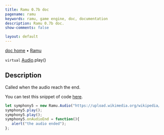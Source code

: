 ```yaml
---
title: Ramu 0.7b doc
pagename: ramu
keywords: ramu, game engine, doc, documentation
description: Ramu 0.7b doc.
show-comments: false

layout: default
---
```

[doc home](home) &#8226; [Ramu](../)  

``virtual`` [Audio](Audio).play()   

## Description
Called when the audio reach the end.  

You can test this snippet of code [here](https://hermespasser.github.io/p/ramu/tryramu/?let%20symphony5%20=%20new%20Ramu.Audio(%22https://upload.wikimedia.org/wikipedia/commons/0/02/BeethovenSymphony5Mvt4Bar244.ogg%22);%0A%0Asymphony5.play();%0Asymphony5.onAudioEnd%20=%20function()%7B%0A%20%20%20alert(%22the%20audio%20ended%22);%0A%7D;%0A%0A%0ARamu.init();).
```javascript
let symphony5 = new Ramu.Audio("https://upload.wikimedia.org/wikipedia/commons/0/02/BeethovenSymphony5Mvt4Bar244.ogg");
symphony5.play();
symphony5.play();
symphony5.onAudioEnd = function(){
   alert("the audio ended");
};
``` 
